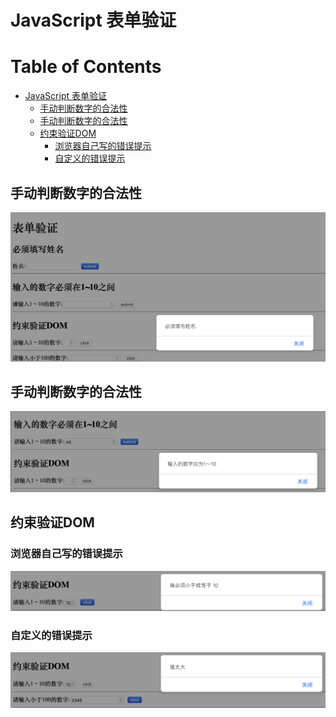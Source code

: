 # JavaScript 表单验证

Table of Contents
=================

   * [JavaScript 表单验证](#javascript-表单验证)
      * [手动判断数字的合法性](#手动判断数字的合法性)
      * [手动判断数字的合法性](#手动判断数字的合法性-1)
      * [约束验证DOM](#约束验证dom)
         * [浏览器自己写的错误提示](#浏览器自己写的错误提示)
         * [自定义的错误提示](#自定义的错误提示)
         
         

## 手动判断数字的合法性

![手动判断字符串为空](ScreenShots/手动判断字符串为空.png)

## 手动判断数字的合法性

![手动判断数字的合法性](ScreenShots/手动判断数字的合法性.png)

## 约束验证DOM

### 浏览器自己写的错误提示

![约束验证DOM_浏览器自己写的错误提示](ScreenShots/约束验证DOM_浏览器自己写的错误提示.png)

### 自定义的错误提示

![约束验证DOM_自定义的错误提示](ScreenShots/约束验证DOM_自定义的错误提示.png)